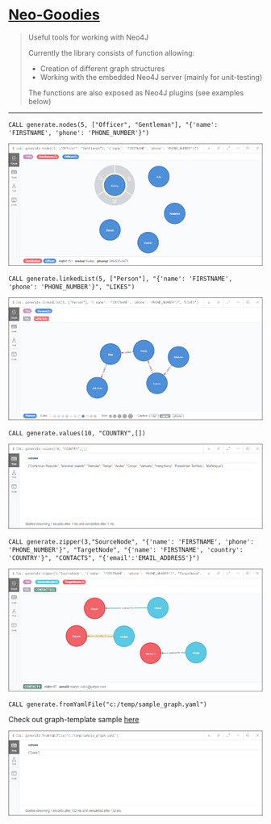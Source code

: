 # <u>Neo-Goodies</u>

> Useful tools for working with Neo4J  
>    
> Currently the library consists of function allowing:  
>* Creation of different graph structures
>* Working with the embedded Neo4J server (mainly for unit-testing)  
>    
>The functions are also exposed as Neo4J plugins (see examples below)
---
```
CALL generate.nodes(5, ["Officer", "Gentleman"], "{'name': 'FIRSTNAME', 'phone': 'PHONE_NUMBER'}")
```
![alt text](images/generate_nodes_plugin_call.png "generate.nodes function")
```
CALL generate.linkedList(5, ["Person"], "{'name': 'FIRSTNAME', 'phone': 'PHONE_NUMBER'}", "LIKES")
```
![alt text](images/generate_linkedlist_plugin_call.png "generate.linkedList function")
```
CALL generate.values(10, "COUNTRY",[])
```
![alt text](images/generate_values_plugin_call.png "generate.values function")
```
CALL generate.zipper(3,"SourceNode", "{'name': 'FIRSTNAME', 'phone': 'PHONE_NUMBER'}", "TargetNode", "{'name': 'FIRSTNAME', 'country': 'COUNTRY'}", "CONTACTS", "{'email':'EMAIL_ADDRESS'}")
```
![alt text](images/generate_zip_plugin_call.png "generate.zipper function")
```
CALL generate.fromYamlFile("c:/temp/sample_graph.yaml")
```
Check out graph-template sample [here](graph_samples/sample_graph.yaml)  

![alt text](images/generate_yaml_plugin_call.png "generate.fromYamlFile function")